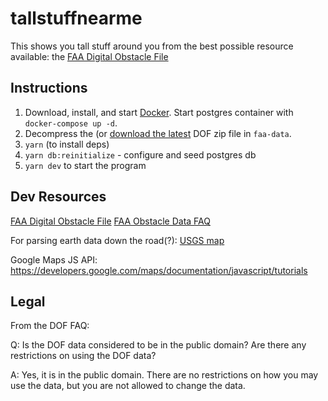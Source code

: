 # tallstuffnearme

This shows you tall stuff around you from the best possible resource available: the [FAA Digital Obstacle File][dof]

## Instructions

1. Download, install, and start [Docker](https://docker.com). Start postgres container with `docker-compose up -d`.
2. Decompress the (or [download the latest][dof] DOF zip file in `faa-data`.
3. `yarn` (to install deps)
4. `yarn db:reinitialize` - configure and seed postgres db
5. `yarn dev` to start the program

## Dev Resources

[FAA Digital Obstacle File][dof]
[FAA Obstacle Data FAQ](https://www.faa.gov/air_traffic/flight_info/aeronav/obst_data/)

For parsing earth data down the road(?):
[USGS map](https://apps.nationalmap.gov/downloader/#/)

Google Maps JS API: <https://developers.google.com/maps/documentation/javascript/tutorials>

## Legal

From the DOF FAQ:

Q: Is the DOF data considered to be in the public domain? Are there any restrictions on using the DOF data?

A: Yes, it is in the public domain. There are no restrictions on how you may use the data, but you are not allowed to change the data.

[dof]: https://www.faa.gov/air_traffic/flight_info/aeronav/digital_products/dof/